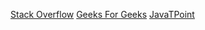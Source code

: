 [Stack Overflow](https://stackoverflow.com/questions/26107921/what-determines-ascending-or-descending-order-in-comparator-comparable-collect)
[Geeks For Geeks](https://www.geeksforgeeks.org/comparator-interface-java/)
[JavaTPoint](https://www.javatpoint.com/java-string-compareto)
